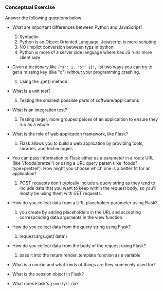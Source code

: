 ### Conceptual Exercise

Answer the following questions below:

- What are important differences between Python and JavaScript?
  1. Syntactic 
  2. Python is an Object Oriented Language, Javascript is more scripting
  3. NO Iimplict conversion between typs in python
  4. Python is more of a server side language where has JS runs more client side

- Given a dictionary like ``{"a": 1, "b": 2}``: , list two ways you
  can try to get a missing key (like "c") *without* your programming
  crashing.
   1. Using the .get() method

- What is a unit test?
  1. Testing the smallest possible parts of software/applicaitons

- What is an integration test?
  1. Testing larger, more grouped peices of an applicaition to ensure they run as a whole

- What is the role of web application framework, like Flask?
  1. Flask allows you to build a web application by providing tools, libraries, and technologies

- You can pass information to Flask either as a parameter in a route URL
  (like '/foods/pretzel') or using a URL query param (like
  'foods?type=pretzel'). How might you choose which one is a better fit
  for an application?
    1. POST requests don't typically include a query string as they tend to include data that you want to keep within the request body, so you'll mostly be using them with GET requests.

- How do you collect data from a URL placeholder parameter using Flask?
  1. you create by adding <data> placeholders in the URL and accepting corresponding data arguments in the view function.

- How do you collect data from the query string using Flask?
  1. request.args.get('data')

- How do you collect data from the body of the request using Flask?
  1. pass it into the return render_template function as a variable

- What is a cookie and what kinds of things are they commonly used for?

- What is the session object in Flask?

- What does Flask's `jsonify()` do?
